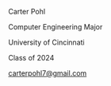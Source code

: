 Carter Pohl

Computer Engineering Major

University of Cincinnati

Class of 2024

carterpohl7@gmail.com
